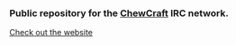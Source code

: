 ### Public repository for the [ChewCraft](https://irc.chew.pro) IRC network.

[Check out the website](http://irc.chew.pro)
